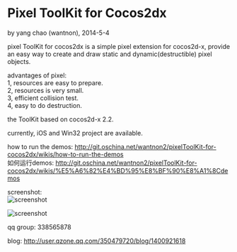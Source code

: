 Pixel ToolKit for Cocos2dx
==========
by yang chao (wantnon), 2014-5-4  

pixel ToolKit for cocos2dx is a simple pixel extension for cocos2d-x, provide an easy way to create and draw static and dynamic(destructible) pixel objects.  
  
advantages of pixel:  
1, resources are easy to prepare.  
2, resources is very small.  
3, efficient collision test.    
4, easy to do destruction.  
  
the ToolKit based on cocos2d-x 2.2. 
   
currently, iOS and Win32 project are available.  
    
how to run the demos: http://git.oschina.net/wantnon2/pixelToolKit-for-cocos2dx/wikis/how-to-run-the-demos  
如何运行demos: http://git.oschina.net/wantnon2/pixelToolKit-for-cocos2dx/wikis/%E5%A6%82%E4%BD%95%E8%BF%90%E8%A1%8Cdemos  
  
screenshot:  
![screenshot](http://git.oschina.net/wantnon2/pixelToolKit-for-cocos2dx/raw/master/screenshot/screenshot1.jpg)    
  
![screenshot](http://git.oschina.net/wantnon2/pixelToolKit-for-cocos2dx/raw/master/screenshot/screenshot2.jpg)   
  
qq group: 338565878   
  
blog: http://user.qzone.qq.com/350479720/blog/1400921618